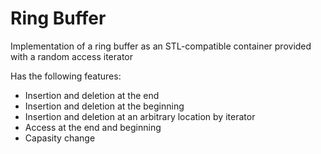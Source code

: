 # Ring Buffer

Implementation of a ring buffer as an STL-compatible container provided with a random access iterator

Has the following features:
- Insertion and deletion at the end
- Insertion and deletion at the beginning
- Insertion and deletion at an arbitrary location by iterator
- Access at the end and beginning
- Capasity change
